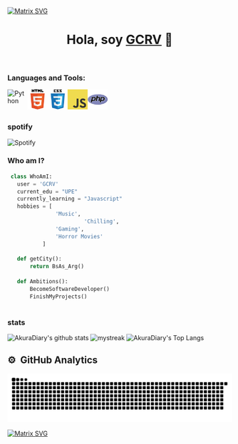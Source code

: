   [![Matrix SVG](https://raw.githubusercontent.com/rodrigograca31/rodrigograca31/master/matrix.svg)](https://www.youtube.com/watch?v=SDkAGkd4NLc) 

<div align="center">
<h1 align="center">Hola, soy <a href="https://aristi.dev">GCRV</a> 👋</h1>
</div>
<br>

### Languages and Tools:
<img align="left" alt="Python" width="45px" src="https://user-images.githubusercontent.com/17773218/56295546-32a81200-60ea-11e9-8761-0b726b20fd51.png" />
<img align="left" alt="Python" width="45px" src="https://raw.githubusercontent.com/github/explore/80688e429a7d4ef2fca1e82350fe8e3517d3494d/topics/html/html.png" />
<img align="left" alt="Python" width="45px" src="https://raw.githubusercontent.com/github/explore/80688e429a7d4ef2fca1e82350fe8e3517d3494d/topics/css/css.png" />
<img align="left" alt="Python" width="45px" src="https://raw.githubusercontent.com/github/explore/80688e429a7d4ef2fca1e82350fe8e3517d3494d/topics/javascript/javascript.png" />
<img align="left" alt="Python" width="45px" src="https://raw.githubusercontent.com/github/explore/80688e429a7d4ef2fca1e82350fe8e3517d3494d/topics/php/php.png" />

<br>
<br>
<br>

### spotify
![Spotify](https://novatorem.bgstatic.vercel.app/api/spotify)


### Who am I?

 ```python
  class WhoAmI:
    user = 'GCRV'
	current_edu = "UPE"
    currently_learning = "Javascript"
	hobbies = [
				'Music',
                         'Chilling',
			 	'Gaming',
				'Horror Movies'
			]
	
	def getCity():
		return BsAs_Arg()
	
	def Ambitions():
		BecomeSoftwareDeveloper()
		FinishMyProjects()
	
 ```

 

### stats

![AkuraDiary's github stats](https://github-readme-stats.vercel.app/api?username=G-C-R-V&show_icons=true&theme=tokyonight)
<img src="https://github-readme-streak-stats.herokuapp.com/?user=G-C-R-V&theme=tokyonight" alt="mystreak"/>
![AkuraDiary's Top Langs](https://github-readme-stats.vercel.app/api/top-langs/?username=G-C-R-V&theme=tokyonight&layout=compact)




## ⚙️ &nbsp;GitHub Analytics
<p align="center">
  <img src="https://github.com/StefanosSt/StefanosSt/blob/main/github-user-contribution.svg" alt="snake">
</p>

[![Matrix SVG](https://raw.githubusercontent.com/rodrigograca31/rodrigograca31/master/matrix.svg)](https://www.youtube.com/watch?v=SDkAGkd4NLc) 
